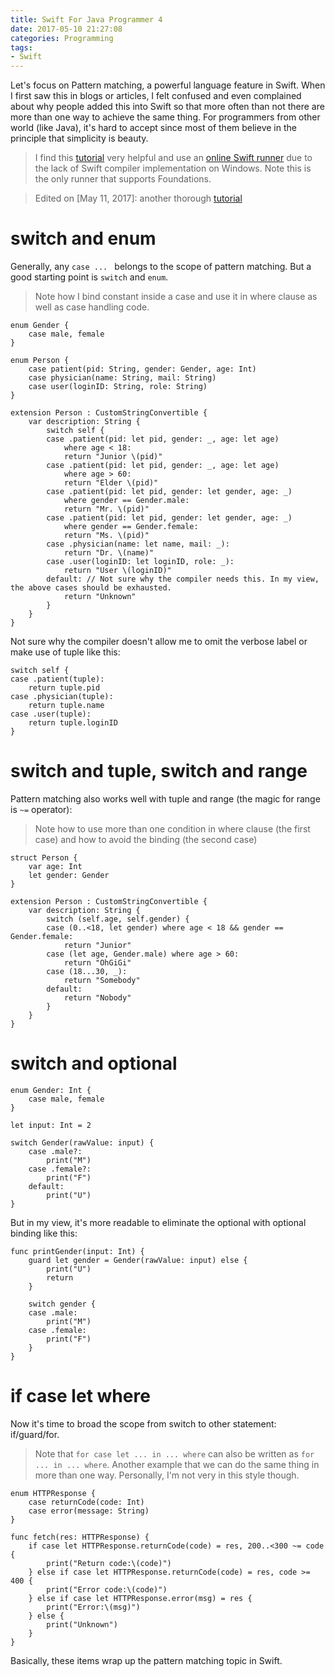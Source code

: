 ```yaml
---
title: Swift For Java Programmer 4 
date: 2017-05-10 21:27:08
categories: Programming
tags: 
- Swift
---
```


Let's focus on Pattern matching, a powerful language feature in Swift. When I first saw this in blogs or articles, I felt confused and even complained about why people added this into Swift so that more often than not there are more than one way to achieve the same thing. For programmers from other world (like Java), it's hard to accept since most of them believe in the principle that simplicity is beauty. 

> I find this [tutorial](http://alisoftware.github.io/swift/pattern-matching/2016/03/27/pattern-matching-1/) very helpful and use an [online Swift runner](https://iswift.org/playground) due to the lack of Swift compiler implementation on Windows. Note this is the only runner that supports Foundations.

> Edited on [May 11, 2017]: another thorough [tutorial](https://appventure.me/2015/08/20/swift-pattern-matching-in-detail/)

# switch and enum
Generally, any `case ... ` belongs to the scope of pattern matching. But a good starting point is `switch` and `enum`.
> Note how I bind constant inside a case and use it in where clause as well as case handling code.

    enum Gender {
        case male, female
    }

    enum Person {
        case patient(pid: String, gender: Gender, age: Int)
        case physician(name: String, mail: String)
        case user(loginID: String, role: String)
    }

    extension Person : CustomStringConvertible {
        var description: String {
            switch self {
            case .patient(pid: let pid, gender: _, age: let age)
                where age < 18:
                return "Junior \(pid)"
            case .patient(pid: let pid, gender: _, age: let age)
                where age > 60:
                return "Elder \(pid)"            
            case .patient(pid: let pid, gender: let gender, age: _)
                where gender == Gender.male:
                return "Mr. \(pid)"
            case .patient(pid: let pid, gender: let gender, age: _)
                where gender == Gender.female:
                return "Ms. \(pid)"    
            case .physician(name: let name, mail: _):
                return "Dr. \(name)"
            case .user(loginID: let loginID, role: _):
                return "User \(loginID)"
            default: // Not sure why the compiler needs this. In my view, the above cases should be exhausted.
                return "Unknown"
            }
        }
    }

Not sure why the compiler doesn't allow me to omit the verbose label or make use of tuple like this:

    switch self {
    case .patient(tuple):
        return tuple.pid
    case .physician(tuple):
        return tuple.name
    case .user(tuple):
        return tuple.loginID
    }

# switch and tuple, switch and range
Pattern matching also works well with tuple and range (the magic for range is `~=` operator):
> Note how to use more than one condition in where clause (the first case) and how to avoid the binding (the second case)

    struct Person {
        var age: Int
        let gender: Gender
    }

    extension Person : CustomStringConvertible {
        var description: String {
            switch (self.age, self.gender) {
            case (0..<18, let gender) where age < 18 && gender == Gender.female:
                return "Junior"
            case (let age, Gender.male) where age > 60:
                return "OhGiGi"
            case (18...30, _):
                return "Somebody"
            default:
                return "Nobody"
            }
        }
    }

# switch and optional

    enum Gender: Int {
        case male, female
    }

    let input: Int = 2

    switch Gender(rawValue: input) {
        case .male?:
            print("M")
        case .female?:
            print("F")
        default:
            print("U")
    }

But in my view, it's more readable to eliminate the optional with optional binding like this:

    func printGender(input: Int) {
        guard let gender = Gender(rawValue: input) else {
            print("U")
            return
        }

        switch gender {
        case .male:
            print("M")
        case .female:
            print("F")
        }
    }

# if case let where
Now it's time to broad the scope from switch to other statement: if/guard/for.
> Note that `for case let ... in ... where` can also be written as `for ... in ... where`. Another example that we can do the same thing in more than one way. Personally, I'm not very in this style though.

    enum HTTPResponse {
        case returnCode(code: Int)
        case error(message: String)
    }

    func fetch(res: HTTPResponse) {
        if case let HTTPResponse.returnCode(code) = res, 200..<300 ~= code {
            print("Return code:\(code)")
        } else if case let HTTPResponse.returnCode(code) = res, code >= 400 {
            print("Error code:\(code)")        
        } else if case let HTTPResponse.error(msg) = res {
            print("Error:\(msg)")
        } else {
            print("Unknown")
        }
    } 

Basically, these items wrap up the pattern matching topic in Swift.
